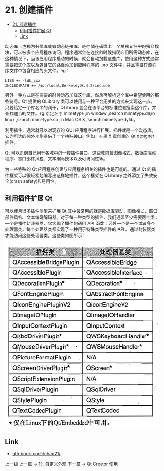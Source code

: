 # 21. 创建插件

<!-- @import "[TOC]" {cmd="toc" depthFrom=1 depthTo=6 orderedList=false} -->
<!-- code_chunk_output -->

- [21. 创建插件](#21-创建插件)
  - [利用插件扩展 Qt](#利用插件扩展-qt)
  - [Link](#link)

<!-- /code_chunk_output -->

动态库（也称为共享库或者动态链接库）是存储在磁盘上一个单独文件中的独立模块，可以被多个应用程序访问。程序通常会在连接的时候指明它们所需动态库，在这种情况下，当该应用程序启动的时候，就会自动加载这些库。使用这种方式通常需要把这个库以及包含它的路径添加到应用程序的 .pro 文件中，并且需要在源程序文件中包含相应的头文件。eg：
```highLight
LIBS += -ldb_cxx
INCLUDEPATH += /usr/local/BerkeleyDB.4.2/include
```

另外一种方式是在需要的时候动态加载这个库，然后再解析这个库中希望使用的那些符号。Qt 提供的 QLibrary 类可以使用与一种平台无关的方式来实现这一点。只要给定一个库名字的词干，QLibrary 就会在该平台的标准位置搜索这个库，并查找适当的文件。eg:给定名字 mimetype ,in window ,search mimetype.dll;in linux ,search mimetype.so ;in Mac OS X ,search mimetype.dylib。

利用插件，通常就可以对现存的 GUI 应用程序进行扩展。插件就是一个动态库，它为可选的额外功能提供了一个特殊接口。例如，在第 5 章创建的 Qt designer 插件。

Qt 可以识别自己用于各域中的一套插件接口，这些域包含图像格式、数据库驱动程序、窗口部件风格、文本编码技术以及可访问性等。

为一些特殊的 Qt 应用程序创建与应用程序相关的插件也是可能的。通过 Qt 的插件框架可以很轻松地编写出这样地插件，这个框架在 QLibrary 之外添加了失效安全(crash safety)和易用性。


## 利用插件扩展 Qt

可以使用很多插件类型来扩展 Qt,其中最常用的就是数据库驱动、图像格式、窗口部件风格、文本编码解码器。对于每一种类型的插件，我们通常至少需要两个类：一个是插件封装器类，它实现了插件的通用 API 函数；另外一个是一个或者多个处理器类，每个处理器类都实现了一种用于特殊类型插件的 API 。通过封装器类才能访问这些处理器类。这些类如图所示：

![](../images/21_createPlugin_202004152059_1.png)

## Link
* [qt5-book-code/chap21/](https://github.com/mutse/qt5-book-code/tree/master/chap21)


[上一级](README.md)
[上一篇 -> 19. 自定义外观](19_cutomStyle.md)
[下一篇 -> Qt Creator 使用](QtCreatorTips.md)
